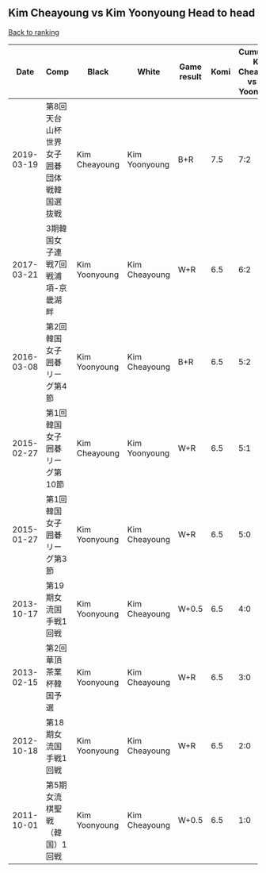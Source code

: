 ## Kim Cheayoung vs Kim Yoonyoung Head to head

[Back to ranking](../../index.md)




| **Date** | **Comp** | **Black** | **White** | **Game result** | **Komi** | **Cumulative Kim Cheayoung vs Kim Yoonyoung** | **Kim Cheayoung streak** | **Kim Yoonyoung streak** | 
| --- | --- | --- | --- | --- | --- | --- | --- | --- |
| 2019-03-19 | 第8回天台山杯世界女子囲碁団体戦韓国選抜戦 | Kim Cheayoung | Kim Yoonyoung | B+R | 7.5 | 7:2 | 2 | 0 | 
| 2017-03-21 | 3期韓国女子連戦7回戦浦項-京畿湖畔 | Kim Yoonyoung | Kim Cheayoung | W+R | 6.5 | 6:2 | 1 | 0 | 
| 2016-03-08 | 第2回韓国女子囲碁リーグ第4節 | Kim Yoonyoung | Kim Cheayoung | B+R | 6.5 | 5:2 | 0 | 2 | 
| 2015-02-27 | 第1回韓国女子囲碁リーグ第10節 | Kim Cheayoung | Kim Yoonyoung | W+R | 6.5 | 5:1 | 0 | 1 | 
| 2015-01-27 | 第1回韓国女子囲碁リーグ第3節 | Kim Yoonyoung | Kim Cheayoung | W+R | 6.5 | 5:0 | 5 | 0 | 
| 2013-10-17 | 第19期女流国手戦1回戦 | Kim Yoonyoung | Kim Cheayoung | W+0.5 | 6.5 | 4:0 | 4 | 0 | 
| 2013-02-15 | 第2回華頂茶業杯韓国予選 | Kim Yoonyoung | Kim Cheayoung | W+R | 6.5 | 3:0 | 3 | 0 | 
| 2012-10-18 | 第18期女流国手戦1回戦 | Kim Yoonyoung | Kim Cheayoung | W+R | 6.5 | 2:0 | 2 | 0 | 
| 2011-10-01 | 第5期女流棋聖戦（韓国）1回戦 | Kim Yoonyoung | Kim Cheayoung | W+0.5 | 6.5 | 1:0 | 1 | 0 |




